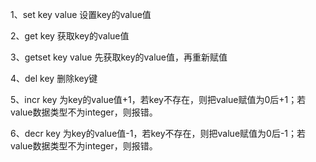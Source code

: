 1、set key value
设置key的value值

2、get key
获取key的value值

3、getset key value
先获取key的value值，再重新赋值

4、del key
删除key键

5、incr key
为key的value值+1，若key不存在，则把value赋值为0后+1；若value数据类型不为integer，则报错。

6、decr key
为key的value值-1，若key不存在，则把value赋值为0后-1；若value数据类型不为integer，则报错。